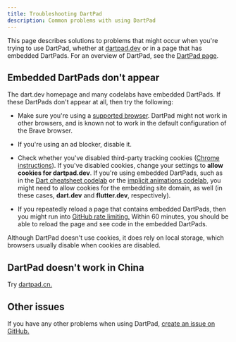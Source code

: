 ```yaml
---
title: Troubleshooting DartPad
description: Common problems with using DartPad
---
```


This page describes solutions to problems that might occur when
you're trying to use DartPad, whether at [dartpad.dev]({{site.dartpad}})
or in a page that has embedded DartPads.
For an overview of DartPad, see the
[DartPad page](/tools/dartpad).


## Embedded DartPads don't appear

The dart.dev homepage and many codelabs have embedded DartPads.
If these DartPads don't appear at all,
then try the following:

* Make sure you're using a [supported browser][browser].
  DartPad might not work in other browsers, and is known not to work in
  the default configuration of the Brave browser.

* If you're using an ad blocker, disable it.

* Check whether you've disabled third-party
  tracking cookies ([Chrome instructions][chrome-cookies]).
  If you've disabled cookies, change your settings to
  **allow cookies for dartpad.dev**.
  If you're using embedded DartPads,
  such as in the [Dart cheatsheet codelab](/codelabs/dart-cheatsheet) or the
  [implicit animations codelab]({{site.flutter}}/docs/codelabs/implicit-animations),
  you might need to allow cookies for the embedding site domain, as well
  (in these cases, **dart.dev** and **flutter.dev**, respectively).

* If you repeatedly reload a page that contains embedded DartPads, 
  then you might run into [GitHub rate limiting.][]
  Within 60 minutes, you should be able to reload the page and see code in the embedded DartPads.

Although DartPad doesn't use cookies, it does rely on local storage,
which browsers usually disable when cookies are disabled.


## DartPad doesn't work in China
  
Try [dartpad.cn.](https://dartpad.cn)

## Other issues

If you have any other problems when using DartPad,
[create an issue on GitHub.][new-issue]

[GitHub rate limiting.]: https://docs.github.com/en/rest/overview/resources-in-the-rest-api#rate-limiting
[browser]: /faq#q-what-browsers-do-you-support-as-javascript-compilation-targets
[chrome-cookies]: https://support.google.com/chrome/answer/95647
[new-issue]: https://github.com/dart-lang/dart-pad/issues/new
